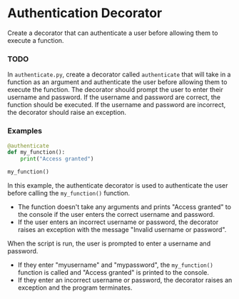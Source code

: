 # Authentication Decorator

Create a decorator that can authenticate a user before allowing them to execute a function.

### TODO

In `authenticate.py`, create a decorator called `authenticate` that will take in a function as an argument and authenticate the user before allowing them to execute the function. The decorator should prompt the user to enter their username and password. If the username and password are correct, the function should be executed. If the username and password are incorrect, the decorator should raise an exception.

### Examples

```python
@authenticate
def my_function():
    print("Access granted")

my_function()
```

In this example, the authenticate decorator is used to authenticate the user before calling the `my_function()` function.

- The function doesn't take any arguments and prints "Access granted" to the console if the user enters the correct username and password.
- If the user enters an incorrect username or password, the decorator raises an exception with the message "Invalid username or password".

When the script is run, the user is prompted to enter a username and password.

- If they enter "myusername" and "mypassword", the `my_function()` function is called and "Access granted" is printed to the console.
- If they enter an incorrect username or password, the decorator raises an exception and the program terminates.
